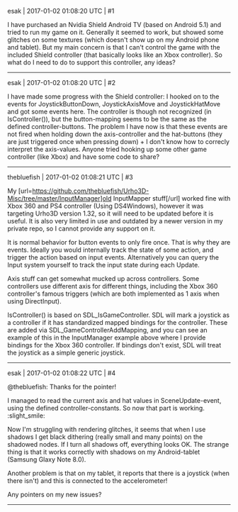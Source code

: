 esak | 2017-01-02 01:08:20 UTC | #1

I have purchased an Nvidia Shield Android TV (based on Android 5.1) and tried to run my game on it.
Generally it seemed to work, but showed some glitches on some textures (which doesn't show up on my Android phone and tablet).
But my main concern is that I can't control the game with the included Shield controller (that basically looks like an Xbox controller).
So what do I need to do to support this controller, any ideas?

-------------------------

esak | 2017-01-02 01:08:20 UTC | #2

I have made some progress with the Shield controller:
I hooked on to the events for JoystickButtonDown, JoystickAxisMove and JoystickHatMove and got some events here.
The controller is though not recognized (in IsController()), but the button-mapping seems to be the same as the defined controller-buttons.
The problem I have now is that these events are not fired when holding down the axis-controller and the hat-buttons (they are just triggered once when pressing down) + I don't know how to correcly interpret the axis-values.
Anyone tried hooking up some other game controller (like Xbox) and have some code to share?

-------------------------

thebluefish | 2017-01-02 01:08:21 UTC | #3

My [url=https://github.com/thebluefish/Urho3D-Misc/tree/master/InputManager]old InputMapper stuff[/url] worked fine with Xbox 360 and PS4 controller (Using DS4Windows), however it was targeting Urho3D version 1.32, so it will need to be updated before it is useful. It is also very limited in use and outdated by a newer version in my private repo, so I cannot provide any support on it.

It is normal behavior for button events to only fire once. That is why they are events. Ideally you would internally track the state of some action, and trigger the action based on input events. Alternatively you can query the Input system yourself to track the input state during each Update.

Axis stuff can get somewhat mucked up across controllers. Some controllers use different axis for different things, including the Xbox 360 controller's famous triggers (which are both implemented as 1 axis when using DirectInput).

IsController() is based on SDL_IsGameController. SDL will mark a joystick as a controller if it has standardized mapped bindings for the controller. These are added via SDL_GameControllerAddMapping, and you can see an example of this in the InputManager example above where I provide bindings for the Xbox 360 controller. If bindings don't exist, SDL will treat the joystick as a simple generic joystick.

-------------------------

esak | 2017-01-02 01:08:22 UTC | #4

@thebluefish: Thanks for the pointer!

I managed to read the current axis and hat values in SceneUpdate-event, using the defined controller-constants. So now that part is working.  :slight_smile: 

Now I'm struggling with rendering glitches, it seems that when I use shadows I get black dithering (really small and many points) on the shadowed nodes.
If I turn all shadows off, everything looks OK.
The strange thing is that it works correctly with shadows on my Android-tablet (Samsung Glaxy Note 8.0).

Another problem is that on my tablet, it reports that there is a joystick (when there isn't) and this is connected to the accelerometer!

Any pointers on my new issues?

-------------------------

